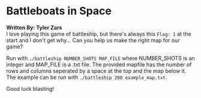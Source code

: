 # Battleboats in Space

**Written By: Tyler Zars**<br>
I love playing this game of battleship, but there's always this `Flag: 1` at the start and I don't get why... Can you help us make the right map for our game?

Run with `./battleship NUMBER_SHOTS MAP_FILE` where NUMBER_SHOTS is an integer and MAP_FILE is a .txt file. The provided mapfile has the number of rows and columns seperated by a space at the top and the map below it. The example can be run with `./battleship 200 example_map.txt`.

Good luck blasting!
